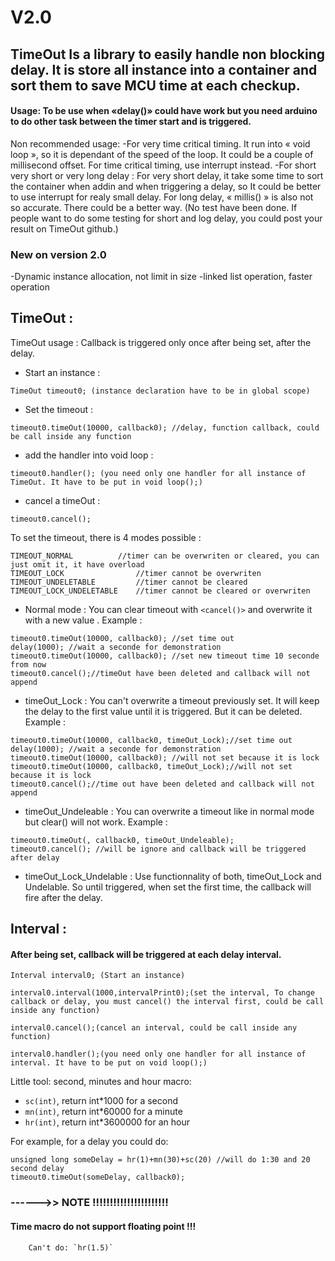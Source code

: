 # V2.0

## TimeOut Is a library to easily handle non blocking delay. It is store all instance into a container and sort them to save MCU time at each checkup.

#### Usage: To be use when «delay()» could have work but you need arduino to do other task between the timer start and is triggered.

Non recommended usage: 
	-For very time critical timing.
		It run into « void loop », so it is dependant of the speed of the loop. It could be a couple of millisecond offset. For time critical timing, use interrupt instead.
	-For short very short or very long delay :
		For very short delay, it take some time to sort the container when addin and when triggering a delay, so It could be better to use interrupt for realy small delay. For long delay, « millis() » is also not so accurate. There could be a better way. (No test have been done. If people want to do some testing for short and log delay, you could post your result on TimeOut github.)





###		New on version 2.0

-Dynamic instance allocation, not limit in size
-linked list operation, faster operation




####
## **TimeOut :**

TimeOut usage : Callback is triggered only once after being set, after the delay.
* Start an instance :
```
TimeOut timeout0; (instance declaration have to be in global scope)
```
* Set the timeout :
```
timeout0.timeOut(10000, callback0); //delay, function callback, could be call inside any function
```
* add the handler into void loop :
```
timeout0.handler(); (you need only one handler for all instance of TimeOut. It have to be put in void loop();)
```
* cancel a timeOut :
```
timeout0.cancel(); 
```
To set the timeout, there is 4 modes possible :
```
TIMEOUT_NORMAL 			//timer can be overwriten or cleared, you can just omit it, it have overload
TIMEOUT_LOCK 				//timer cannot be overwriten
TIMEOUT_UNDELETABLE  		//timer cannot be cleared
TIMEOUT_LOCK_UNDELETABLE 	//timer cannot be cleared or overwriten
```

* Normal mode :
You can clear timeout with `<cancel()>` and overwrite it with a new value .
Example :

```
timeout0.timeOut(10000, callback0); //set time out
delay(1000); //wait a seconde for demonstration
timeout0.timeOut(10000, callback0); //set new timeout time 10 seconde from now
timeout0.cancel();//timeOut have been deleted and callback will not append
```
* timeOut_Lock :
You can't overwrite a timeout previously set. It will keep the delay to the first value until it is triggered.
But it can be deleted.
Example :

```
timeout0.timeOut(10000, callback0, timeOut_Lock);//set time out
delay(1000); //wait a seconde for demonstration
timeout0.timeOut(10000, callback0); //will not set because it is lock
timeout0.timeOut(10000, callback0, timeOut_Lock);//will not set because it is lock
timeout0.cancel();//time out have been deleted and callback will not append
```
* timeOut_Undeleable :
You can overwrite a timeout like in normal mode but clear() will not work.
Example :
```
timeout0.timeOut(, callback0, timeOut_Undeleable);
timeout0.cancel(); //will be ignore and callback will be triggered after delay
```

* timeOut_Lock_Undelable :
Use functionnality of both, timeOut_Lock and  Undelable. So until triggered, when set the first time, the callback will fire after the delay.


## **Interval :** 
#### After being set, callback will be triggered at each delay interval.

```
Interval interval0; (Start an instance)

interval0.interval(1000,intervalPrint0);(set the interval, To change callback or delay, you must cancel() the interval first, could be call inside any function)

interval0.cancel();(cancel an interval, could be call inside any function)

interval0.handler();(you need only one handler for all instance of interval. It have to be put on void loop();)
```

Little tool: second, minutes and hour macro:
* `sc(int)`, return int*1000 for a second
* `mn(int)`, return int*60000 for a minute
* `hr(int)`, return int*3600000 for an hour

For example, for a delay you could do:
```
unsigned long someDelay = hr(1)+mn(30)+sc(20) //will do 1:30 and 20 second delay
timeout0.timeOut(someDelay, callback0);	
```
### **------>>	NOTE !!!!!!!!!!!!!!!!!!!!!!**
####	Time macro do not support floating point !!!
		Can't do: `hr(1.5)`



